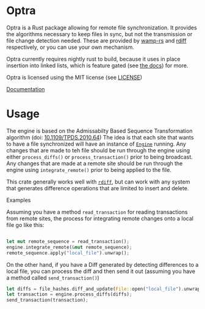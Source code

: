 Optra
=====

Optra is a Rust package allowing for remote file synchronization.  It provides the algorithms necessary to keep files in sync, but not the transmission or file change detection needed.  These are provided by [wamp-rs](https://github.com/dyule/wamp-rs) and  [rdiff](https://github.com/dyule/rdiff) respectively, or you can use your own mechanism.

Optra currently requires nightly rust to build, because it uses in place insertion into linked lists, which is feature gated (see [the docs](https://doc.rust-lang.org/std/collections/linked_list/struct.IterMut.html)) for more.

Optra is licensed using the MIT license (see [LICENSE](LICENSE))

[Documentation](https://dyule.github.io/optra/optra/)

# Usage
 The engine is based on the Admissabilty Based Sequence Transformation algorithm (doi: [10.1109/TPDS.2010.64](http://dx.doi.org.ezproxy.library.dal.ca/10.1109/TPDS.2010.64))
 The idea is that each site that wants to have a file synchronized will have an instance of [`Engine`](engine/struct.Engine.html) running.
 Any changes that are made to teh file should be run through the engine using either `process_diffs()` or `process_transaction()` prior to being broadcast.
 Any changes that are made at a remote site should be run through the engine using `integrate_remote()` prior to being applied to the file.

 This crate generally works well with [`rdiff`](https://crates.io/crates/rdiff), but can work with
 any system that generates difference operations that are limited to insert and delete.

 Examples

 Assuming you have a method `read_transaction` for reading transactions from remote sites,
 the process for integrating remote changes onto a local file go like this:

 ```rust

 let mut remote_sequence = read_transaction();
 engine.integrate_remote(&mut remote_sequence);
 remote_sequence.apply("local_file").unwrap();
 ```

 On the other hand, if you have a Diff generated by detecting differences to a local file,
 you can process the diff and then send it out (assuming you have a method called `send_transaction()`)

 ```rust
 let diffs = file_hashes.diff_and_update(File::open("local_file").unwrap()).unwrap();
 let transaction = engine.process_diffs(diffs);
 send_transaction(transaction);
 ```
